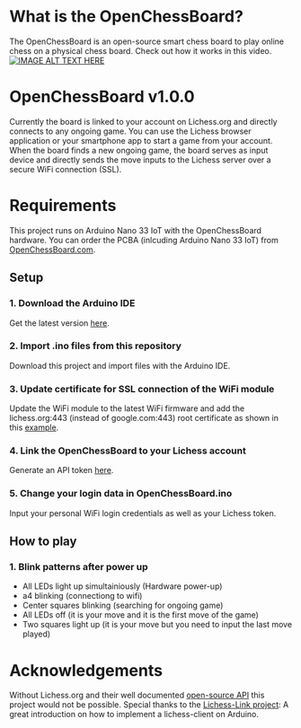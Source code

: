 # What is the OpenChessBoard?
The OpenChessBoard is an open-source smart chess board to play online chess on a physical chess board. 
Check out how it works in this video.<br/>
[![IMAGE ALT TEXT HERE](https://img.youtube.com/vi/PFouUxKJOSc/0.jpg)](https://www.youtube.com/watch?v=PFouUxKJOSc)
# OpenChessBoard v1.0.0
Currently the board is linked to your account on Lichess.org and directly connects to any ongoing game. You can use the Lichess browser application or your smartphone app to start a game from your account. When the board finds a new ongoing game, the board serves as input device and directly sends the move inputs to the Lichess server over a secure WiFi connection (SSL).

# Requirements
This project runs on Arduino Nano 33 IoT with the OpenChessBoard hardware. You can order the PCBA (inlcuding Arduino Nano 33 IoT) from [OpenChessBoard.com](http://openchessboard.com/).

## Setup
### 1. Download the Arduino IDE
Get the latest version [here](https://www.arduino.cc/en/software).
### 2. Import .ino files from this repository
Download this project and import files with the Arduino IDE.
### 3. Update certificate for SSL connection of the WiFi module
Update the WiFi module to the latest WiFi firmware and add the lichess.org:443 (instead of google.com:443) root certificate as shown in this [example](https://support.arduino.cc/hc/en-us/articles/360016119219-How-to-add-certificates-to-Wifi-Nina-Wifi-101-Modules-).
### 4. Link the OpenChessBoard to your Lichess account
Generate an API token [here](https://lichess.org/account/oauth/token).
### 5. Change your login data in OpenChessBoard.ino
Input your personal WiFi login credentials as well as your Lichess token.

## How to play
### 1. Blink patterns after power up
- All LEDs light up simultainiously (Hardware power-up)
-  a4 blinking (connectiong to wifi)
- Center squares blinking (searching for ongoing game)
- All LEDs off (it is your move and it is the first move of the game)
- Two squares light up  (it is your move but you need to input the last move played)

# Acknowledgements
Without Lichess.org and their well documented [open-source API](https://lichess.org/api) this project would not be possible.
Special thanks to the [Lichess-Link project](https://github.com/Kzra/Lichess-Link): A great introduction on how to implement a lichess-client on Arduino.


